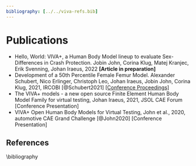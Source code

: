 ```yaml
---
bibliography: [../../viva-refs.bib]
---
```

# Publications

<!-- Template:

- **[Conference/Article]** Title. Authors, Year, Journal/Proceedings, No., doi, [@bibkey] -->

- Hello, World: VIVA+, a Human Body Model lineup to evaluate Sex-Differences in Crash Protection. Jobin John, Corina Klug, Matej Kranjec, Erik Svenning, Johan Iraeus, 2022 **[Article in preparation]** 
-  Development of a 50th Percentile Female Femur Model. Alexander Schubert, Nico Erlinger, Christoph Leo, Johan Iraeus, Jobin John, Corina Klug, 2021, IRCOBI [@Schubert2021] [[Conference Proceedings]](http://www.ircobi.org/wordpress/downloads/irc21/pdf-files/2138.pdf)
-  The VIVA+ models - a new open source Finite Element Human Body Model Family for virtual testing, Johan Iraeus, 2021, JSOL CAE Forum [Conference Presentation]
-  VIVA+ Open Human Body Models for Virtual Testing, John et al., 2020, automotive CAE Grand Challenge [@John2020] [Conference Presentation]


## References

\bibliography